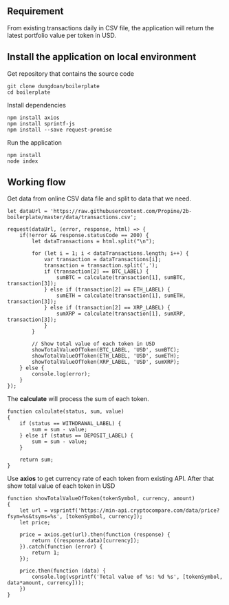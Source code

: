 ## Requirement
From existing transactions daily in CSV file, the application will return the latest portfolio value per token in USD.

## Install the application on local environment
Get repository that contains the source code

```
git clone dungdoan/boilerplate
cd boilerplate
```

Install dependencies
```
npm install axios
npm install sprintf-js
npm install --save request-promise
```

Run the application
```
npm install
node index
```

## Working flow
Get data from online CSV data file and split to data that we need.
```
let dataUrl = 'https://raw.githubusercontent.com/Propine/2b-boilerplate/master/data/transactions.csv';

request(dataUrl, (error, response, html) => {
    if(!error && response.statusCode == 200) {
        let dataTransactions = html.split("\n");

        for (let i = 1; i < dataTransactions.length; i++) {
            var transaction = dataTransactions[i];
            transaction = transaction.split(',');
            if (transaction[2] == BTC_LABEL) {
                sumBTC = calculate(transaction[1], sumBTC, transaction[3]);
            } else if (transaction[2] == ETH_LABEL) {
                sumETH = calculate(transaction[1], sumETH, transaction[3]);
            } else if (transaction[2] == XRP_LABEL) {
                sumXRP = calculate(transaction[1], sumXRP, transaction[3]);
            }
        }

        // Show total value of each token in USD
        showTotalValueOfToken(BTC_LABEL, 'USD', sumBTC);
        showTotalValueOfToken(ETH_LABEL, 'USD', sumETH);
        showTotalValueOfToken(XRP_LABEL, 'USD', sumXRP);
    } else {
        console.log(error);
    }
});
```

The <strong>calculate</strong> will process the sum of each token.
```
function calculate(status, sum, value)
{
    if (status == WITHDRAWAL_LABEL) {
        sum = sum - value;
    } else if (status == DEPOSIT_LABEL) {
        sum = sum - value;
    }

    return sum;
}
```

Use <strong>axios</strong> to get currency rate of each token from existing API.
After that show total value of each token in USD
```
function showTotalValueOfToken(tokenSymbol, currency, amount)
{
    let url = vsprintf('https://min-api.cryptocompare.com/data/price?fsym=%s&tsyms=%s', [tokenSymbol, currency]);
    let price;

    price = axios.get(url).then(function (response) {
        return ((response.data)[currency]);
    }).catch(function (error) {
        return 1;
    });

    price.then(function (data) {
        console.log(vsprintf('Total value of %s: %d %s', [tokenSymbol, data*amount, currency]));
    })
}
```
